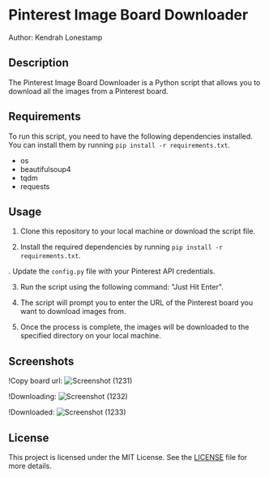 # Pinterest Image Board Downloader

Author: Kendrah Lonestamp

## Description
The Pinterest Image Board Downloader is a Python script that allows you to download all the images from a Pinterest board.

## Requirements
To run this script, you need to have the following dependencies installed. You can install them by running `pip install -r requirements.txt`.

- os
- beautifulsoup4
- tqdm
- requests

## Usage
 
1. Clone this repository to your local machine or download the script file.

2. Install the required dependencies by running `pip install -r requirements.txt`.

. Update the `config.py` file with your Pinterest API credentials.

3. Run the script using the following command: "Just Hit Enter".

6. The script will prompt you to enter the URL of the Pinterest board you want to download images from.

7. Once the process is complete, the images will be downloaded to the specified directory on your local machine.
   
## Screenshots

!Copy board url:
![Screenshot (1231)](https://github.com/LoneStamp99/Pinterest-Image-Board-Downloader/assets/93658802/7ef26f00-3461-4475-adc3-328acd3f7bc0)

!Downloading:
![Screenshot (1232)](https://github.com/LoneStamp99/Pinterest-Image-Board-Downloader/assets/93658802/4d744ca1-afd9-409b-be3d-06956a106c0b)

!Downloaded:
![Screenshot (1233)](https://github.com/LoneStamp99/Pinterest-Image-Board-Downloader/assets/93658802/a042e9c9-1aab-4553-b476-a22ceda21625)


## License
This project is licensed under the MIT License. See the [LICENSE](LICENSE) file for more details.

